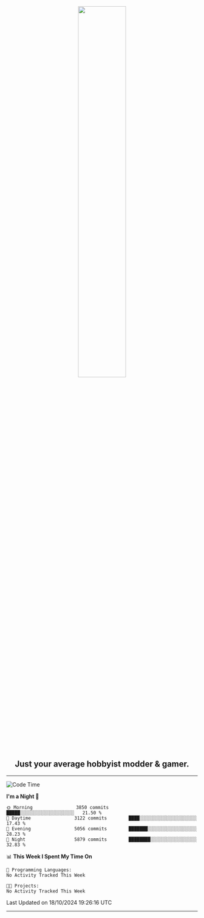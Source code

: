 <div align="center">
  <a href="https://apexmodder.xyz/"><img width="50%" height="50%" src="https://i.imgur.com/pc4HkGz.png"></a>
</div>
<h2 align="center">Just your average hobbyist modder & gamer.</h2>

---

<!--START_SECTION:waka-->
![Code Time](http://img.shields.io/badge/Code%20Time-1%2C478%20hrs%2039%20mins-blue)

**I'm a Night 🦉** 

```text
🌞 Morning                3850 commits        █████░░░░░░░░░░░░░░░░░░░░   21.50 % 
🌆 Daytime                3122 commits        ████░░░░░░░░░░░░░░░░░░░░░   17.43 % 
🌃 Evening                5056 commits        ███████░░░░░░░░░░░░░░░░░░   28.23 % 
🌙 Night                  5879 commits        ████████░░░░░░░░░░░░░░░░░   32.83 % 
```


📊 **This Week I Spent My Time On** 

```text
💬 Programming Languages: 
No Activity Tracked This Week

🐱‍💻 Projects: 
No Activity Tracked This Week
```


 Last Updated on 18/10/2024 19:26:16 UTC
<!--END_SECTION:waka-->

---
